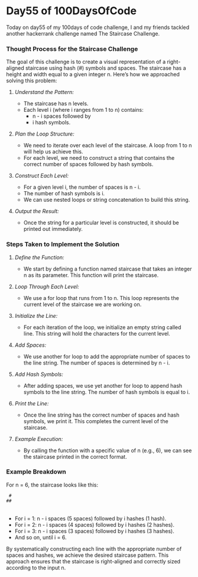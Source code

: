 # Day55 of 100DaysOfCode
Today on day55 of my 100days of code challenge, I and my friends tackled another hackerrank challenge named The Staircase Challenge.




### Thought Process for the Staircase Challenge

The goal of this challenge is to create a visual representation of a right-aligned staircase using hash (#) symbols and spaces. The staircase has a height and width equal to a given integer n. Here’s how we approached solving this problem:

1. *Understand the Pattern:*
   - The staircase has n levels.
   - Each level i (where i ranges from 1 to n) contains:
     - n - i spaces followed by
     - i hash symbols.

2. *Plan the Loop Structure:*
   - We need to iterate over each level of the staircase. A loop from 1 to n will help us achieve this.
   - For each level, we need to construct a string that contains the correct number of spaces followed by hash symbols.

3. *Construct Each Level:*
   - For a given level i, the number of spaces is n - i.
   - The number of hash symbols is i.
   - We can use nested loops or string concatenation to build this string.

4. *Output the Result:*
   - Once the string for a particular level is constructed, it should be printed out immediately.

### Steps Taken to Implement the Solution

1. *Define the Function:*
   - We start by defining a function named staircase that takes an integer n as its parameter. This function will print the staircase.

2. *Loop Through Each Level:*
   - We use a for loop that runs from 1 to n. This loop represents the current level of the staircase we are working on.

3. *Initialize the Line:*
   - For each iteration of the loop, we initialize an empty string called line. This string will hold the characters for the current level.

4. *Add Spaces:*
   - We use another for loop to add the appropriate number of spaces to the line string. The number of spaces is determined by n - i.

5. *Add Hash Symbols:*
   - After adding spaces, we use yet another for loop to append hash symbols to the line string. The number of hash symbols is equal to i.

6. *Print the Line:*
   - Once the line string has the correct number of spaces and hash symbols, we print it. This completes the current level of the staircase.

7. *Example Execution:*
   - By calling the function with a specific value of n (e.g., 6), we can see the staircase printed in the correct format.

### Example Breakdown

For n = 6, the staircase looks like this:


     #
    ##
   ###
  ####
 #####
######


- For i = 1: n - i spaces (5 spaces) followed by i hashes (1 hash).
- For i = 2: n - i spaces (4 spaces) followed by i hashes (2 hashes).
- For i = 3: n - i spaces (3 spaces) followed by i hashes (3 hashes).
- And so on, until i = 6.

By systematically constructing each line with the appropriate number of spaces and hashes, we achieve the desired staircase pattern. This approach ensures that the staircase is right-aligned and correctly sized according to the input n.